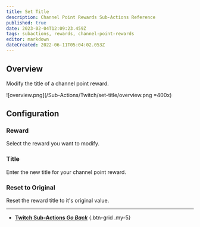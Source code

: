 ```yaml
---
title: Set Title
description: Channel Point Rewards Sub-Actions Reference
published: true
date: 2023-02-04T12:09:23.459Z
tags: subactions, rewards, channel-point-rewards
editor: markdown
dateCreated: 2022-06-11T05:04:02.053Z
---
```


## Overview
Modify the title of a channel point reward.

![overview.png](/Sub-Actions/Twitch/set-title/overview.png =400x)

## Configuration
### Reward
Select the reward you want to modify.

### Title
Enter the new title for your channel point reward.

### Reset to Original
Reset the reward title to it's original value.

---

- [<i class="mdi mdi-chevron-left"></i>**Twitch Sub-Actions *Go Back***](/Sub-Actions/Twitch)
{.btn-grid .my-5}